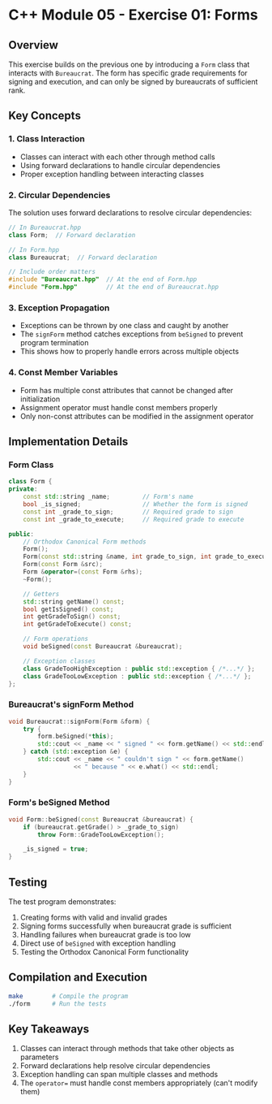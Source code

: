 # C++ Module 05 - Exercise 01: Forms

## Overview

This exercise builds on the previous one by introducing a `Form` class that interacts with `Bureaucrat`. The form has specific grade requirements for signing and execution, and can only be signed by bureaucrats of sufficient rank.

## Key Concepts

### 1. Class Interaction

- Classes can interact with each other through method calls
- Using forward declarations to handle circular dependencies
- Proper exception handling between interacting classes

### 2. Circular Dependencies

The solution uses forward declarations to resolve circular dependencies:

```cpp
// In Bureaucrat.hpp
class Form;  // Forward declaration

// In Form.hpp
class Bureaucrat;  // Forward declaration

// Include order matters
#include "Bureaucrat.hpp"  // At the end of Form.hpp
#include "Form.hpp"        // At the end of Bureaucrat.hpp
```

### 3. Exception Propagation

- Exceptions can be thrown by one class and caught by another
- The `signForm` method catches exceptions from `beSigned` to prevent program termination
- This shows how to properly handle errors across multiple objects

### 4. Const Member Variables

- Form has multiple const attributes that cannot be changed after initialization
- Assignment operator must handle const members properly
- Only non-const attributes can be modified in the assignment operator

## Implementation Details

### Form Class

```cpp
class Form {
private:
    const std::string _name;         // Form's name
    bool _is_signed;                 // Whether the form is signed
    const int _grade_to_sign;        // Required grade to sign
    const int _grade_to_execute;     // Required grade to execute

public:
    // Orthodox Canonical Form methods
    Form();
    Form(const std::string &name, int grade_to_sign, int grade_to_execute);
    Form(const Form &src);
    Form &operator=(const Form &rhs);
    ~Form();

    // Getters
    std::string getName() const;
    bool getIsSigned() const;
    int getGradeToSign() const;
    int getGradeToExecute() const;

    // Form operations
    void beSigned(const Bureaucrat &bureaucrat);

    // Exception classes
    class GradeTooHighException : public std::exception { /*...*/ };
    class GradeTooLowException : public std::exception { /*...*/ };
};
```

### Bureaucrat's signForm Method

```cpp
void Bureaucrat::signForm(Form &form) {
    try {
        form.beSigned(*this);
        std::cout << _name << " signed " << form.getName() << std::endl;
    } catch (std::exception &e) {
        std::cout << _name << " couldn't sign " << form.getName()
                  << " because " << e.what() << std::endl;
    }
}
```

### Form's beSigned Method

```cpp
void Form::beSigned(const Bureaucrat &bureaucrat) {
    if (bureaucrat.getGrade() > _grade_to_sign)
        throw Form::GradeTooLowException();

    _is_signed = true;
}
```

## Testing

The test program demonstrates:

1. Creating forms with valid and invalid grades
2. Signing forms successfully when bureaucrat grade is sufficient
3. Handling failures when bureaucrat grade is too low
4. Direct use of `beSigned` with exception handling
5. Testing the Orthodox Canonical Form functionality

## Compilation and Execution

```bash
make        # Compile the program
./form      # Run the tests
```

## Key Takeaways

1. Classes can interact through methods that take other objects as parameters
2. Forward declarations help resolve circular dependencies
3. Exception handling can span multiple classes and methods
4. The `operator=` must handle const members appropriately (can't modify them)
